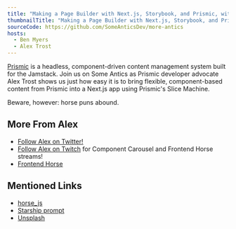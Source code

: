 ```yaml
---
title: "Making a Page Builder with Next.js, Storybook, and Prismic, with Alex Trost"
thumbnailTitle: "Making a Page Builder with Next.js, Storybook, and Prismic"
sourceCode: https://github.com/SomeAnticsDev/more-antics
hosts:
  - Ben Myers
  - Alex Trost
---
```


[Prismic](https://prismic.io) is a headless, component-driven content management system built for the Jamstack. Join us on Some Antics as Prismic developer advocate Alex Trost shows us just how easy it is to bring flexible, component-based content from Prismic into a Next.js app using Prismic's Slice Machine.

Beware, however: horse puns abound.

## More From Alex

- [Follow Alex on Twitter!](https://twitter.com/trostcodes)
- [Follow Alex on Twitch](https://twitch.tv/TrostCodes) for Component Carousel and Frontend Horse streams!
- [Frontend Horse](https://frontend.horse)

## Mentioned Links

- [horse_js](https://twitter.com/horse_js)
- [Starship prompt](https://starship.rs/)
- [Unsplash](https://unsplash.com/)